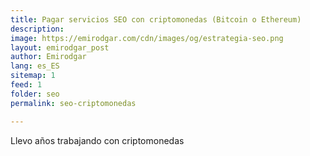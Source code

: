 ```yaml
---
title: Pagar servicios SEO con criptomonedas (Bitcoin o Ethereum)
description: 
image: https://emirodgar.com/cdn/images/og/estrategia-seo.png
layout: emirodgar_post
author: Emirodgar
lang: es_ES
sitemap: 1
feed: 1
folder: seo
permalink: seo-criptomonedas

--- 
```


Llevo años trabajando con criptomonedas
<!--stackedit_data:
eyJoaXN0b3J5IjpbODg0MjYwMjY2XX0=
-->